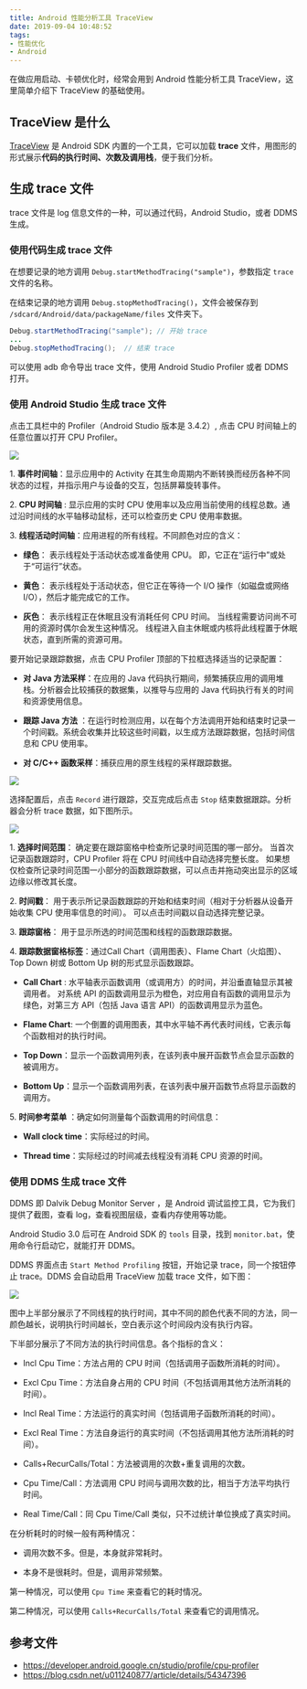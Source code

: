 ```yaml
---
title: Android 性能分析工具 TraceView
date: 2019-09-04 10:48:52
tags:
- 性能优化
- Android
---
```


在做应用启动、卡顿优化时，经常会用到 Android 性能分析工具 TraceView，这里简单介绍下 TraceView 的基础使用。

## TraceView 是什么

[TraceView](https://developer.android.google.cn/studio/profile/generate-trace-logs) 是 Android SDK 内置的一个工具，它可以加载 **trace** 文件，用图形的形式展示**代码的执行时间、次数及调用栈**，便于我们分析。

## 生成 trace 文件

trace 文件是 log 信息文件的一种，可以通过代码，Android Studio，或者 DDMS 生成。

### 使用代码生成 trace 文件

在想要记录的地方调用 `Debug.startMethodTracing("sample")`，参数指定 `trace` 文件的名称。

在结束记录的地方调用 `Debug.stopMethodTracing()`，文件会被保存到 `/sdcard/Android/data/packageName/files` 文件夹下。

```java
Debug.startMethodTracing("sample"); // 开始 trace
...
Debug.stopMethodTracing();  // 结束 trace
```

可以使用 adb 命令导出 trace 文件，使用 Android Studio Profiler 或者 DDMS 打开。

### 使用 Android Studio 生成 trace 文件

点击工具栏中的 Profiler（Android Studio 版本是 3.4.2）, 点击 CPU 时间轴上的任意位置以打开 CPU Profiler。

![](https://raw.githubusercontent.com/zywudev/blog-source/master/image/cpu_profiler1.png)

1\.  **事件时间轴**：显示应用中的 Activity 在其生命周期内不断转换而经历各种不同状态的过程，并指示用户与设备的交互，包括屏幕旋转事件。

2\. **CPU 时间轴** : 显示应用的实时 CPU 使用率以及应用当前使用的线程总数。通过沿时间线的水平轴移动鼠标，还可以检查历史 CPU 使用率数据。

3\. **线程活动时间轴**：应用进程的所有线程。不同颜色对应的含义：

- **绿色**： 表示线程处于活动状态或准备使用 CPU。 即，它正在“运行中”或处于“可运行”状态。

- **黄色**： 表示线程处于活动状态，但它正在等待一个 I/O 操作（如磁盘或网络 I/O），然后才能完成它的工作。

- **灰色**： 表示线程正在休眠且没有消耗任何 CPU 时间。 当线程需要访问尚不可用的资源时偶尔会发生这种情况。 线程进入自主休眠或内核将此线程置于休眠状态，直到所需的资源可用。

要开始记录跟踪数据，点击 CPU Profiler 顶部的下拉框选择适当的记录配置：

- **对 Java 方法采样**：在应用的 Java 代码执行期间，频繁捕获应用的调用堆栈。分析器会比较捕获的数据集，以推导与应用的 Java 代码执行有关的时间和资源使用信息。

- **跟踪 Java 方法** ：在运行时检测应用，以在每个方法调用开始和结束时记录一个时间戳。系统会收集并比较这些时间戳，以生成方法跟踪数据，包括时间信息和 CPU 使用率。

- **对 C/C++ 函数采样**：捕获应用的原生线程的采样跟踪数据。

![](https://raw.githubusercontent.com/zywudev/blog-source/master/image/cpu_profiler2.png)

选择配置后，点击 `Record` 进行跟踪，交互完成后点击 `Stop` 结束数据跟踪。分析器会分析 trace 数据，如下图所示。

![](https://raw.githubusercontent.com/zywudev/blog-source/master/image/cpu_profiler3.png)

1\. **选择时间范围**： 确定要在跟踪窗格中检查所记录时间范围的哪一部分。 当首次记录函数跟踪时，CPU Profiler 将在 CPU 时间线中自动选择完整长度。 如果想仅检查所记录时间范围一小部分的函数跟踪数据，可以点击并拖动突出显示的区域边缘以修改其长度。

2\. **时间戳**： 用于表示所记录函数跟踪的开始和结束时间（相对于分析器从设备开始收集 CPU 使用率信息的时间）。 可以点击时间戳以自动选择完整记录。

3\. **跟踪窗格**： 用于显示所选的时间范围和线程的函数跟踪数据。

4\. **跟踪数据窗格标签**：通过Call Chart（调用图表）、Flame Chart（火焰图）、 Top Down 树或 Bottom Up 树的形式显示函数跟踪。

- **Call Chart** : 水平轴表示函数调用（或调用方）的时间，并沿垂直轴显示其被调用者。 对系统 API 的函数调用显示为橙色，对应用自有函数的调用显示为绿色，对第三方 API（包括 Java 语言 API）的函数调用显示为蓝色。 

- **Flame Chart**: 一个倒置的调用图表，其中水平轴不再代表时间线，它表示每个函数相对的执行时间。

- **Top Down**：显示一个函数调用列表，在该列表中展开函数节点会显示函数的被调用方。

- **Bottom Up**：显示一个函数调用列表，在该列表中展开函数节点将显示函数的调用方。

5\. **时间参考菜单** ：确定如何测量每个函数调用的时间信息：

- **Wall clock time**：实际经过的时间。

- **Thread time**：实际经过的时间减去线程没有消耗 CPU 资源的时间。

### 使用 DDMS 生成 trace 文件

DDMS 即 Dalvik Debug Monitor Server ，是 Android 调试监控工具，它为我们提供了截图，查看 log，查看视图层级，查看内存使用等功能。

Android Studio 3.0 后可在 Android SDK 的 `tools` 目录，找到 `monitor.bat`，使用命令行启动它，就能打开 DDMS。 

DDMS 界面点击 `Start Method Profiling` 按钮，开始记录 trace，同一个按钮停止 trace。DDMS 会自动启用 TraceView 加载 trace 文件，如下图：

![](https://raw.githubusercontent.com/zywudev/blog-source/master/image/ddms_trace.png)

图中上半部分展示了不同线程的执行时间，其中不同的颜色代表不同的方法，同一颜色越长，说明执行时间越长，空白表示这个时间段内没有执行内容。

下半部分展示了不同方法的执行时间信息。各个指标的含义：

- Incl Cpu Time：方法占用的 CPU 时间（包括调用子函数所消耗的时间）。

- Excl Cpu Time：方法自身占用的 CPU 时间（不包括调用其他方法所消耗的时间）。

- Incl Real Time：方法运行的真实时间（包括调用子函数所消耗的时间）。

- Excl Real Time：方法自身运行的真实时间（不包括调用其他方法所消耗的时间）。

- Calls+RecurCalls/Total：方法被调用的次数+重复调用的次数。

- Cpu Time/Call：方法调用 CPU 时间与调用次数的比，相当于方法平均执行时间。

- Real Time/Call：同 Cpu Time/Call 类似，只不过统计单位换成了真实时间。

在分析耗时的时候一般有两种情况：

- 调用次数不多。但是，本身就非常耗时。

- 本身不是很耗时。但是，调用非常频繁。

第一种情况，可以使用 `Cpu Time` 来查看它的耗时情况。 

第二种情况，可以使用 `Calls+RecurCalls/Total` 来查看它的调用情况。

## 参考文件

- https://developer.android.google.cn/studio/profile/cpu-profiler
- https://blog.csdn.net/u011240877/article/details/54347396